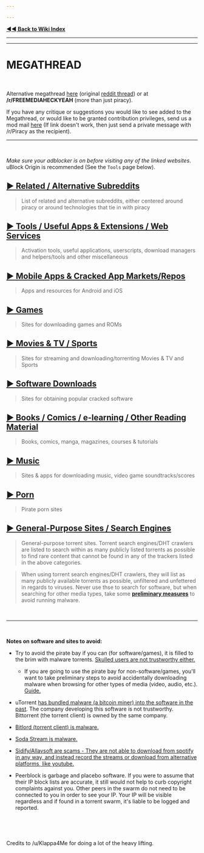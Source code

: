 ---
---
[**◄◄ Back to Wiki Index**](https://www.reddit.com/r/Piracy/wiki/index)

---
---


# MEGATHREAD


&nbsp;

Alternative megathread [here](https://github.com/Igglybuff/awesome-piracy/blob/master/readme.md) (original [reddit thread](https://old.reddit.com/r/Piracy/comments/9nontk/awesome_piracy_a_curated_list_of_awesome_warez/)) or at **/r/FREEMEDIAHECKYEAH** (more than just piracy).

If you have any critique or suggestions you would like to see added to the Megathread, or would like to be granted contribution privileges, send us a mod mail [here](https://www.reddit.com/message/compose?to=%2Fr%2FPiracy&subject=Megathread%20suggestion) (If link doesn't work, then just send a private message with /r/Piracy as the recipient).


---
&nbsp;




*Make sure your adblocker is on before visiting any of the linked websites*. uBlock Origin is recommended (See the `Tools` page below).


## [► Related / Alternative Subreddits](https://www.reddit.com/r/Piracy/wiki/megathread/related_subreddits)
 > List of related and alternative subreddits, either centered around piracy or around technologies that tie in with piracy

## [► Tools / Useful Apps & Extensions / Web Services](https://www.reddit.com/r/Piracy/wiki/megathread/tools)
 > Activation tools, useful applications, userscripts, download managers and helpers/tools and other miscellaneous

## [► Mobile Apps & Cracked App Markets/Repos](https://www.reddit.com/r/Piracy/wiki/megathread/mobile_apps_and_repos)
 > Apps and resources for Android and iOS

## [► Games](https://reddit.com/r/Piracy/wiki/megathread/games)
 > Sites for downloading games and ROMs

## [► Movies & TV / Sports](https://www.reddit.com/r/Piracy/wiki/megathread/movies_and_tv)
 > Sites for streaming and downloading/torrenting Movies & TV and Sports

## [► Software Downloads](https://www.reddit.com/r/Piracy/wiki/megathread/software_downloads)
 > Sites for obtaining popular cracked software

## [► Books / Comics / e-learning / Other Reading Material](https://reddit.com/r/Piracy/wiki/megathread/reading_material_and_elearning)
 > Books, comics, manga, magazines, courses & tutorials

## [► Music](https://reddit.com/r/Piracy/wiki/megathread/music)
 > Sites & apps for downloading music, video game soundtracks/scores

## [► Porn](https://reddit.com/r/Piracy/wiki/megathread/porn)
 > Pirate porn sites

## [► General-Purpose Sites / Search Engines](https://reddit.com/r/Piracy/wiki/megathread/general_sites_and_search_engines)
 > General-purpose torrent sites. Torrent search engines/DHT crawlers are listed to search within as many publicly listed torrents as possible to find rare content that cannot be found in any of the trackers listed in the above categories.
 >
 > When using torrent search engines/DHT crawlers, they will list as many publicly available torrents as possible, unfiltered and unfettered in regards to viruses. Never use thse to search for software, but when searching for other media types, take some [**preliminary measures**](https://www.reddit.com/r/Piracy/wiki/browsing_and_downloading_guide) to avoid running malware.

&nbsp;

---

&nbsp;




**Notes on software and sites to avoid:**

* Try to avoid the pirate bay if you can (for software/games), it is filled to the brim with malware torrents. [Skulled users are not trustworthy either.](https://www.reddit.com/r/Piracy/comments/cxbn33/psa_ransomware_all_current_vegas_pro_17_torrents/)

  * If you are going to use the pirate bay for non-software/games, you'll want to take preliminary steps to avoid accidentally downloading malware when browsing for other types of media (video, audio, etc.). [Guide.](https://www.reddit.com/r/Piracy/wiki/browsing_and_downloading_guide)

* uTorrent [has bundled malware (a bitcoin miner) into the software in the past](https://www.trustedreviews.com/news/utorrent-silently-installing-bundled-bitcoin-mining-software-2931825). The company developing this software is not trustworthy. Bittorrent (the torrent client) is owned by the same company.

* [Bitlord \(torrent client\) is malware.](https://www.reddit.com/r/torrents/comments/1yb8kf/warning_do_not_download_bitlord_it_has_major/)

* [Soda Stream is malware.](https://www.reddit.com/r/Piracy/comments/8q2pg3/anyone_who_can_explain_why_soda_player_is/)

* [Sidify/Allavsoft are scams - They are not able to download from spotify in any way, and instead record the streams or download from alternative platforms, like youtube.](https://www.reddit.com/r/Piracy/comments/6l2lwh/any_experience_with_sidify/)

* Peerblock is garbage and placebo software. If you were to assume that their IP block lists are accurate, it still would not help to curb copyright complaints against you. Other peers in the swarm do not need to be connected to you in order to see your IP. Your IP will be visible regardless and if found in a torrent swarm, it's liable to be logged and reported.


&nbsp;

&nbsp;




Credits to /u/Klappa4Me for doing a lot of the heavy lifting.

&nbsp;